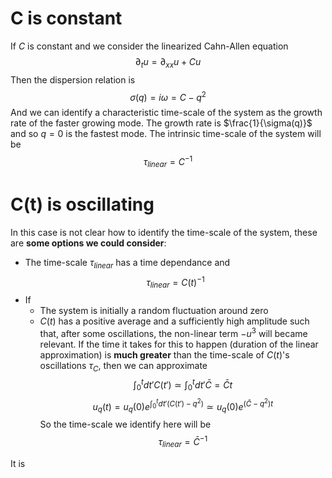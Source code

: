 # C is constant
If $C$ is constant and we consider the linearized Cahn-Allen equation
$$\partial_{t}u=\partial_{xx}u + Cu$$
Then the dispersion relation is
$$\sigma(q)=i\omega = C-q^2$$
And we can identify a characteristic time-scale of the system as the growth rate of the faster growing mode. The growth rate is $\frac{1}{\sigma(q)}$ and so $q=0$ is the fastest mode. The intrinsic time-scale of the system will be
$$\tau_{linear}=C^{-1}$$
# C(t) is oscillating
In this case is not clear how to identify the time-scale of the system, these are **some options we could consider**:
- The time-scale $\tau_{linear}$ has a time dependance and $$\tau_{linear}=C(t)^{-1}$$
- If 
	- The system is initially a random fluctuation around zero
	- $C(t)$ has a positive average and a sufficiently high amplitude such that, after some oscillations, the non-linear term $-u^3$ will became relevant. 
	If the time it takes for this to happen (duration of the linear approximation) is **much greater** than the time-scale of $C(t)$'s oscillations $\tau_{C}$, then we can approximate $$\int_{0}^tdt' C(t')\simeq \int_{0}^tdt' \bar{C}=\bar{C}t$$$$u_{q}(t)=u_{q}(0)e^{\int_{0}^{t}dt' (C(t')-q^2)}\simeq u_{q}(0)e^{(\bar{C}-q^2)t}$$
		So the time-scale we identify here will be
		$$\tau_{linear}=\bar{C}^{-1}$$

It is 